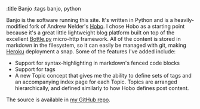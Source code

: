 :title Banjo
:tags banjo, python

Banjo is the software running this site.
It's written in Python and is a heavily-modified fork of Andrew Nelder's [Hobo](https://github.com/andrewnelder/hobo).
I chose Hobo as a starting point because it's a great little lightweight blog platform built on top of the excellent [Bottle.py](http://bottlepy.org) micro-http framework.
All of the content is stored in markdown in the filesystem, so it can easily be managed with git, making [Heroku](http://www.heroku.com) deployment a snap.
Some of the features I've added include:

* Support for syntax-highlighting in markdown's fenced code blocks
* Support for tags  
* A new Topic concept that gives me the ability to define sets of tags and an accompanying index page for each Topic.
Topics are arranged hierarchically, and defined similarly to how Hobo defines post content.

The source is available in [my GitHub repo](http://github.com/oliver32767/banjo).

